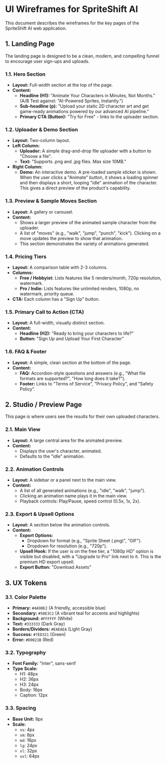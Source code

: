 # UI Wireframes for SpriteShift AI

This document describes the wireframes for the key pages of the SpriteShift AI web application.

## 1. Landing Page

The landing page is designed to be a clean, modern, and compelling funnel to encourage user sign-ups and uploads.

### 1.1. Hero Section

*   **Layout:** Full-width section at the top of the page.
*   **Content:**
    *   **Headline (H1):** "Animate Your Characters in Minutes, Not Months." (A/B Test against: "AI-Powered Sprites, Instantly.")
    *   **Sub-headline (p):** "Upload your static 2D character art and get game-ready animations powered by our advanced AI pipeline."
    *   **Primary CTA (Button):** "Try for Free" - links to the uploader section.

### 1.2. Uploader & Demo Section

*   **Layout:** Two-column layout.
*   **Left Column:**
    *   **Uploader:** A simple drag-and-drop file uploader with a button to "Choose a file".
    *   **Text:** "Supports .png and .jpg files. Max size 10MB."
*   **Right Column:**
    *   **Demo:** An interactive demo. A pre-loaded sample sticker is shown. When the user clicks a "Animate" button, it shows a loading spinner and then displays a short, looping "idle" animation of the character. This gives a direct preview of the product's capability.

### 1.3. Preview & Sample Moves Section

*   **Layout:** A gallery or carousel.
*   **Content:**
    *   Shows a larger preview of the animated sample character from the uploader.
    *   A list of "moves" (e.g., "walk", "jump", "punch", "kick"). Clicking on a move updates the preview to show that animation.
    *   This section demonstrates the variety of animations generated.

### 1.4. Pricing Tiers

*   **Layout:** A comparison table with 2-3 columns.
*   **Columns:**
    *   **Free / Hobbyist:** Lists features like 5 renders/month, 720p resolution, watermark.
    *   **Pro / Indie:** Lists features like unlimited renders, 1080p, no watermark, priority queue.
*   **CTA:** Each column has a "Sign Up" button.

### 1.5. Primary Call to Action (CTA)

*   **Layout:** A full-width, visually distinct section.
*   **Content:**
    *   **Headline (H2):** "Ready to bring your characters to life?"
    *   **Button:** "Sign Up and Upload Your First Character"

### 1.6. FAQ & Footer

*   **Layout:** A simple, clean section at the bottom of the page.
*   **Content:**
    *   **FAQ:** Accordion-style questions and answers (e.g., "What file formats are supported?", "How long does it take?").
    *   **Footer:** Links to "Terms of Service", "Privacy Policy", and "Safety Policy".

## 2. Studio / Preview Page

This page is where users see the results for their own uploaded characters.

### 2.1. Main View

*   **Layout:** A large central area for the animated preview.
*   **Content:**
    *   Displays the user's character, animated.
    *   Defaults to the "idle" animation.

### 2.2. Animation Controls

*   **Layout:** A sidebar or a panel next to the main view.
*   **Content:**
    *   A list of all generated animations (e.g., "idle", "walk", "jump").
    *   Clicking an animation name plays it in the main view.
    *   Playback controls: Play/Pause, speed control (0.5x, 1x, 2x).

### 2.3. Export & Upsell Options

*   **Layout:** A section below the animation controls.
*   **Content:**
    *   **Export Options:**
        *   Dropdown for format (e.g., "Sprite Sheet (.png)", "GIF").
        *   Dropdown for resolution (e.g., "720p").
    *   **Upsell Hook:** If the user is on the free tier, a "1080p HD" option is visible but disabled, with a "Upgrade to Pro" link next to it. This is the premium HD export upsell.
    *   **Export Button:** "Download Assets"

## 3. UX Tokens

### 3.1. Color Palette

*   **Primary:** `#4A90E2` (A friendly, accessible blue)
*   **Secondary:** `#50E3C2` (A vibrant teal for accents and highlights)
*   **Background:** `#FFFFFF` (White)
*   **Text:** `#333333` (Dark Gray)
*   **Borders/Dividers:** `#EAEAEA` (Light Gray)
*   **Success:** `#7ED321` (Green)
*   **Error:** `#D0021B` (Red)

### 3.2. Typography

*   **Font Family:** "Inter", sans-serif
*   **Type Scale:**
    *   H1: 48px
    *   H2: 36px
    *   H3: 24px
    *   Body: 16px
    *   Caption: 12px

### 3.3. Spacing

*   **Base Unit:** 8px
*   **Scale:**
    *   `xs`: 4px
    *   `sm`: 8px
    *   `md`: 16px
    *   `lg`: 24px
    *   `xl`: 32px
    *   `xxl`: 64px

